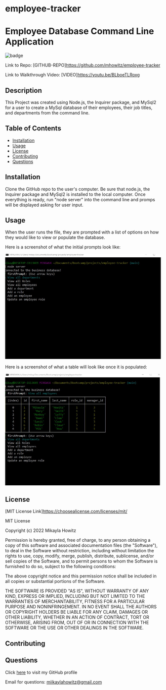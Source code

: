 # employee-tracker
# Employee Database Command Line Application

![badge](https://img.shields.io/badge/MIT-License-Green)

Link to Repo: [GITHUB-REPO]https://github.com/mhowitz/employee-tracker

Link to Walkthrough Video: [VIDEO]https://youtu.be/BLboeTLRoxg

## Description

This Project was created using Node.js, the Inquirer package, and MySql2 for a user to create a MySql database of their employees, their job titles, and departments from the command line.

## Table of Contents

* [Installation](#installation)
* [Usage](#usage)
* [License](#license)
* [Contributing](#contributing)
* [Questions](#questions)


## Installation

Clone the GitHub repo to the user's computer. Be sure that node.js, the Inquirer package and MySql2 is installed to the local computer. Once everything is ready, run "node server" into the command line and promps will be displayed asking for user input.

## Usage

When the user runs the file, they are prompted with a list of options on how they would like to view or populate the database. 

Here is a screenshot of what the initial prompts look like:

![screenshot-of-browser](images/prompts.jpg)


Here is a screenshot of what a table will look like once it is populated: 

![screenshot-of-terminal](images/tables.jpg)

## License 

[MIT License Link]https://choosealicense.com/licenses/mit/

MIT License

Copyright (c) 2022 Mikayla Howitz

Permission is hereby granted, free of charge, to any person obtaining a copy of this software and associated documentation files (the "Software"), to deal in the Software without restriction, including without limitation the rights to use, copy, modify, merge, publish, distribute, sublicense, and/or sell copies of the Software, and to permit persons to whom the Software is furnished to do so, subject to the following conditions:

The above copyright notice and this permission notice shall be included in all copies or substantial portions of the Software.

THE SOFTWARE IS PROVIDED "AS IS", WITHOUT WARRANTY OF ANY KIND, EXPRESS OR IMPLIED, INCLUDING BUT NOT LIMITED TO THE WARRANTIES OF MERCHANTABILITY, FITNESS FOR A PARTICULAR PURPOSE AND NONINFRINGEMENT. IN NO EVENT SHALL THE AUTHORS OR COPYRIGHT HOLDERS BE LIABLE FOR ANY CLAIM, DAMAGES OR OTHER LIABILITY, WHETHER IN AN ACTION OF CONTRACT, TORT OR OTHERWISE, ARISING FROM, OUT OF OR IN CONNECTION WITH THE SOFTWARE OR THE USE OR OTHER DEALINGS IN THE SOFTWARE.

## Contributing


## Questions

Click [here](https://github.com/mhowitz) to visit my GitHub profile

Email for questions: miikaylahowitz@gmail.com

